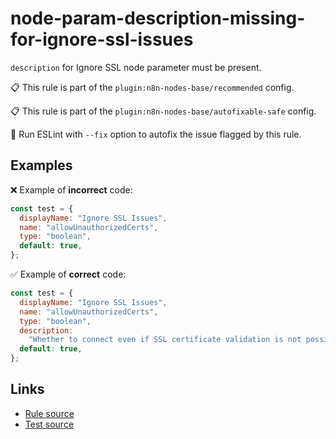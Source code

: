 [//]: # "File generated from a template. Do not edit this file directly."

# node-param-description-missing-for-ignore-ssl-issues

`description` for Ignore SSL node parameter must be present.

📋 This rule is part of the `plugin:n8n-nodes-base/recommended` config.

📋 This rule is part of the `plugin:n8n-nodes-base/autofixable-safe` config.

🔧 Run ESLint with `--fix` option to autofix the issue flagged by this rule.

## Examples

❌ Example of **incorrect** code:

```js
const test = {
  displayName: "Ignore SSL Issues",
  name: "allowUnauthorizedCerts",
  type: "boolean",
  default: true,
};
```

✅ Example of **correct** code:

```js
const test = {
  displayName: "Ignore SSL Issues",
  name: "allowUnauthorizedCerts",
  type: "boolean",
  description:
    "Whether to connect even if SSL certificate validation is not possible",
  default: true,
};
```

## Links

- [Rule source](../../lib/rules/node-param-description-missing-for-ignore-ssl-issues.ts)
- [Test source](../../tests/node-param-description-missing-for-ignore-ssl-issues.test.ts)
